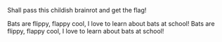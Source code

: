 Shall pass this childish brainrot and get the flag!

Bats are flippy, flappy cool, 
I love to learn about bats at school! 
Bats are flippy, flappy cool, 
I love to learn about bats at school! 
~~~~~~~~~~~~~🎵🎶~~~~~~~~~~~~~~~~
